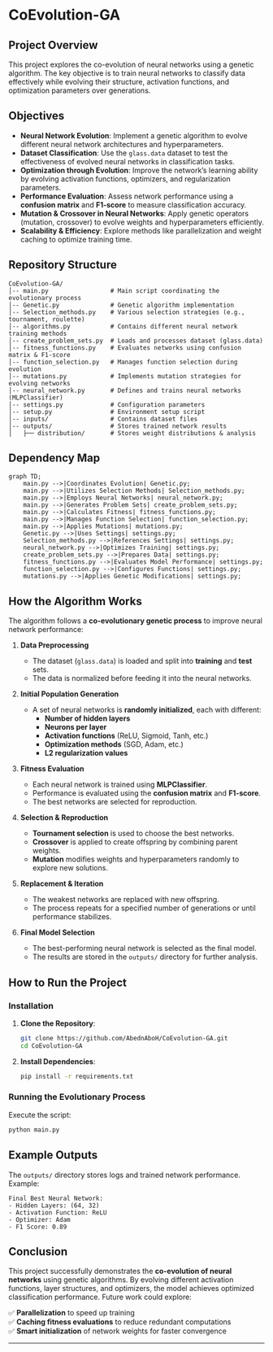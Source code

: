 # CoEvolution-GA

## Project Overview

This project explores the co-evolution of neural networks using a genetic algorithm. The key objective is to train neural networks to classify data effectively while evolving their structure, activation functions, and optimization parameters over generations.

## Objectives

- **Neural Network Evolution**: Implement a genetic algorithm to evolve different neural network architectures and hyperparameters.
- **Dataset Classification**: Use the `glass.data` dataset to test the effectiveness of evolved neural networks in classification tasks.
- **Optimization through Evolution**: Improve the network’s learning ability by evolving activation functions, optimizers, and regularization parameters.
- **Performance Evaluation**: Assess network performance using a **confusion matrix** and **F1-score** to measure classification accuracy.
- **Mutation & Crossover in Neural Networks**: Apply genetic operators (mutation, crossover) to evolve weights and hyperparameters efficiently.
- **Scalability & Efficiency**: Explore methods like parallelization and weight caching to optimize training time.

## Repository Structure

```
CoEvolution-GA/
│-- main.py                 # Main script coordinating the evolutionary process
│-- Genetic.py              # Genetic algorithm implementation
│-- Selection_methods.py    # Various selection strategies (e.g., tournament, roulette)
│-- algorithms.py           # Contains different neural network training methods
│-- create_problem_sets.py  # Loads and processes dataset (glass.data)
│-- fitness_functions.py    # Evaluates networks using confusion matrix & F1-score
│-- function_selection.py   # Manages function selection during evolution
│-- mutations.py            # Implements mutation strategies for evolving networks
│-- neural_network.py       # Defines and trains neural networks (MLPClassifier)
│-- settings.py             # Configuration parameters
│-- setup.py                # Environment setup script
│-- inputs/                 # Contains dataset files
│-- outputs/                # Stores trained network results
│   ├── distribution/       # Stores weight distributions & analysis
```

## Dependency Map

```mermaid
graph TD;
    main.py -->|Coordinates Evolution| Genetic.py;
    main.py -->|Utilizes Selection Methods| Selection_methods.py;
    main.py -->|Employs Neural Networks| neural_network.py;
    main.py -->|Generates Problem Sets| create_problem_sets.py;
    main.py -->|Calculates Fitness| fitness_functions.py;
    main.py -->|Manages Function Selection| function_selection.py;
    main.py -->|Applies Mutations| mutations.py;
    Genetic.py -->|Uses Settings| settings.py;
    Selection_methods.py -->|References Settings| settings.py;
    neural_network.py -->|Optimizes Training| settings.py;
    create_problem_sets.py -->|Prepares Data| settings.py;
    fitness_functions.py -->|Evaluates Model Performance| settings.py;
    function_selection.py -->|Configures Functions| settings.py;
    mutations.py -->|Applies Genetic Modifications| settings.py;
```

## How the Algorithm Works

The algorithm follows a **co-evolutionary genetic process** to improve neural network performance:

1. **Data Preprocessing**
   - The dataset (`glass.data`) is loaded and split into **training** and **test** sets.
   - The data is normalized before feeding it into the neural networks.

2. **Initial Population Generation**
   - A set of neural networks is **randomly initialized**, each with different:
     - **Number of hidden layers**
     - **Neurons per layer**
     - **Activation functions** (ReLU, Sigmoid, Tanh, etc.)
     - **Optimization methods** (SGD, Adam, etc.)
     - **L2 regularization values**
   
3. **Fitness Evaluation**
   - Each neural network is trained using **MLPClassifier**.
   - Performance is evaluated using the **confusion matrix** and **F1-score**.
   - The best networks are selected for reproduction.

4. **Selection & Reproduction**
   - **Tournament selection** is used to choose the best networks.
   - **Crossover** is applied to create offspring by combining parent weights.
   - **Mutation** modifies weights and hyperparameters randomly to explore new solutions.

5. **Replacement & Iteration**
   - The weakest networks are replaced with new offspring.
   - The process repeats for a specified number of generations or until performance stabilizes.

6. **Final Model Selection**
   - The best-performing neural network is selected as the final model.
   - The results are stored in the `outputs/` directory for further analysis.

## How to Run the Project

### Installation

1. **Clone the Repository**:
   ```bash
   git clone https://github.com/AbednAboH/CoEvolution-GA.git
   cd CoEvolution-GA
   ```
2. **Install Dependencies**:
   ```bash
   pip install -r requirements.txt
   ```

### Running the Evolutionary Process

Execute the script:
```bash
python main.py
```

## Example Outputs

The `outputs/` directory stores logs and trained network performance. Example:

```
Final Best Neural Network:
- Hidden Layers: (64, 32)
- Activation Function: ReLU
- Optimizer: Adam
- F1 Score: 0.89
```

## Conclusion

This project successfully demonstrates the **co-evolution of neural networks** using genetic algorithms. By evolving different activation functions, layer structures, and optimizers, the model achieves optimized classification performance. Future work could explore:

✅ **Parallelization** to speed up training  
✅ **Caching fitness evaluations** to reduce redundant computations  
✅ **Smart initialization** of network weights for faster convergence  

---

